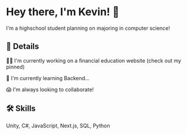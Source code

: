

# Hey there, I'm Kevin! 👋

I'm a highschool student planning on majoring in computer science!

## 🤔 Details

👩‍💻 I'm currently working on a financial education website (check out my pinned)

🧠 I'm currently learning Backend...

😱 I'm always looking to collaborate!

## 🛠 Skills
Unity, C#, JavaScript, Next.js, SQL, Python


<!--
## Look here! 
- I'm Kevin ✨
- Highschool Student
- Currently learning backend development
- And looking for new projects + collaborations

**onKTun/onKTun** is a ✨ _special_ ✨ repository because its `README.md` (this file) appears on your GitHub profile.

Here are some ideas to get you started:

- 🔭 I’m currently working on ...
- 🌱 I’m currently learning ...
- 👯 I’m looking to collaborate on ...
- 🤔 I’m looking for help with ...
- 💬 Ask me about ...
- 📫 How to reach me: ...
- 😄 Pronouns: ...
- ⚡ Fun fact: ...
-->
